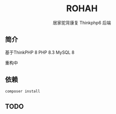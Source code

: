 <div align="center">

# ROHAH

居家驼背康复 Thinkphp6 后端

</div>

## 简介

基于ThinkPHP 8
PHP 8.3
MySQL 8

重构中

## 依赖

```sh
composer install
```

## TODO

